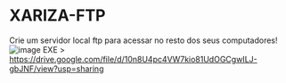 # XARIZA-FTP
Crie um servidor local ftp para acessar no resto dos seus computadores! 
![image](https://github.com/user-attachments/assets/cb113159-4c46-4652-b13d-245258324258)
EXE > https://drive.google.com/file/d/10n8U4pc4VW7kio81UdOGCgwILJ-gbJNF/view?usp=sharing
